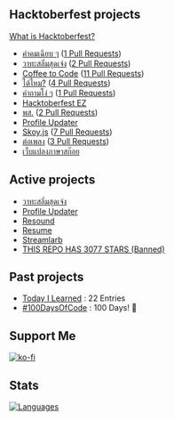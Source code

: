 <!--%%% PROFILE UPDATER (narze/profile-updater) : START %%%-->
## Hacktoberfest projects
[What is Hacktoberfest?](https://hacktoberfest.digitalocean.com)

- [คำคมเฉียบ ๆ](https://github.com/narze/awesome-cheab-quotes) ([1 Pull Requests](https://github.com/narze/awesome-cheab-quotes/pulls))
- [วาทะสลิ่มสุดเจ๋ง](https://github.com/narze/awesome-salim-quotes) ([2 Pull Requests](https://github.com/narze/awesome-salim-quotes/pulls))
- [Coffee to Code](https://github.com/narze/coffee-to-code) ([11 Pull Requests](https://github.com/narze/coffee-to-code/pulls))
- [ได้ไหม?](https://github.com/narze/DaiMai) ([4 Pull Requests](https://github.com/narze/DaiMai/pulls))
- [คำถามโง่ ๆ](https://github.com/narze/dumb-questions-th) ([1 Pull Requests](https://github.com/narze/dumb-questions-th/pulls))
- [Hacktoberfest EZ](https://github.com/narze/hacktoberfest_ez)
- [พส.](https://github.com/narze/porsor) ([2 Pull Requests](https://github.com/narze/porsor/pulls))
- [Profile Updater](https://github.com/narze/profile-updater)
- [Skoy.js](https://github.com/narze/skoy.js) ([7 Pull Requests](https://github.com/narze/skoy.js/pulls))
- [ต่อเพลง](https://github.com/narze/torpleng) ([3 Pull Requests](https://github.com/narze/torpleng/pulls))
- [เว็บแปลงภาษาสก๊อย](https://github.com/narze/toSkoy)

## Active projects

- [วาทะสลิ่มสุดเจ๋ง](https://github.com/narze/awesome-salim-quotes)
- [Profile Updater](https://github.com/narze/profile-updater)
- [Resound](https://github.com/narze/resound)
- [Resume](https://github.com/narze/resume)
- [Streamlarb](https://github.com/narze/streamlarb)
- [THIS REPO HAS 3077 STARS (Banned)](https://github.com/narze/THIS_REPO_HAS_3077_STARS)

<!--%%% PROFILE UPDATER (narze/profile-updater) : END %%%-->

## Past projects

- [Today I Learned](https://github.com/narze/til) : 22 Entries
- [#100DaysOfCode](https://github.com/narze/100daysofcode) : 100 Days! 🎉

## Support Me

[![ko-fi](https://ko-fi.com/img/githubbutton_sm.svg)](https://ko-fi.com/narze)

## Stats

[![Languages](https://github-readme-stats.vercel.app/api/top-langs/?username=narze&layout=compact&langs_count=10&hide_border=true&custom_title=Languages&bg_color=00000000)](https://github.com/narze)
